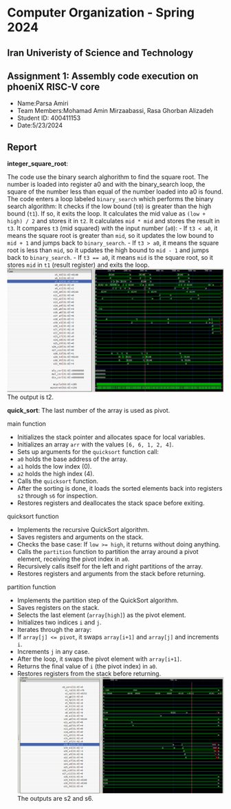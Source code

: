 Computer Organization - Spring 2024
==============================================================
## Iran Univeristy of Science and Technology
## Assignment 1: Assembly code execution on phoeniX RISC-V core

- Name:Parsa Amiri
- Team Members:Mohamad Amin Mirzaabassi, Rasa Ghorban Alizadeh
- Student ID: 400411153
- Date:5/23/2024

## Report

**integer_square_root**:

The code use the binary search alghorithm to find the square root. The number is loaded into register a0 and with the binary_search loop, the square of the number less than equal of the number loaded into a0 is found.
The code enters a loop labeled `binary_search` which performs the binary search algorithm: It checks if the low bound (`t0`) is greater than the high bound (`t1`). If so, it exits the loop. It calculates the mid value as `(low + high) / 2` and stores it in `t2`. It calculates `mid * mid` and stores the result in `t3`. It compares `t3` (mid squared) with the input number (`a0`):
    - If `t3 < a0`, it means the square root is greater than `mid`, so it updates the low bound to `mid + 1` and jumps back to `binary_search`.
    - If `t3 > a0`, it means the square root is less than `mid`, so it updates the high bound to `mid - 1` and jumps back to `binary_search`.
    - If `t3 == a0`, it means `mid` is the square root, so it stores `mid` in `t1` (result register) and exits the loop.
![alt text](integer_square_root.png)
The output is t2.

**quick_sort**:
The last number of the array is used as pivot.

 main function
- Initializes the stack pointer and allocates space for local variables.
- Initializes an array `arr` with the values `[6, 6, 1, 2, 4]`.
- Sets up arguments for the `quicksort` function call:
- `a0` holds the base address of the array.
- `a1` holds the low index (0).
- `a2` holds the high index (4).
- Calls the `quicksort` function.
- After the sorting is done, it loads the sorted elements back into registers `s2` through `s6` for inspection.
- Restores registers and deallocates the stack space before exiting.

quicksort function
- Implements the recursive QuickSort algorithm.
- Saves registers and arguments on the stack.
- Checks the base case: If `low >= high`, it returns without doing anything.
- Calls the `partition` function to partition the array around a pivot element, receiving the pivot index in `a0`.
- Recursively calls itself for the left and right partitions of the array.
- Restores registers and arguments from the stack before returning.

partition function
- Implements the partition step of the QuickSort algorithm.
- Saves registers on the stack.
- Selects the last element (`array[high]`) as the pivot element.
- Initializes two indices `i` and `j`.
- Iterates through the array:
- If `array[j] <= pivot`, it swaps `array[i+1]` and `array[j]` and increments `i`.
- Increments `j` in any case.
- After the loop, it swaps the pivot element with `array[i+1]`.
- Returns the final value of `i` (the pivot index) in `a0`.
- Restores registers from the stack before returning.
![alt text](quick_sort.png)
The outputs are s2 and s6.